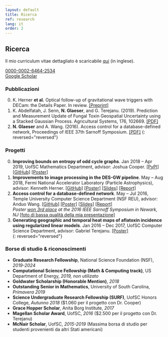 ```yaml
---
layout: default
title: Ricerca
ref: research
lang: it
order: 2
---
```


## Ricerca

Il mio curriculum vitae dettagliato è scaricabile [qui](../files/Glaeser_CV_STEM5.pdf) (in inglese).

<i class="ai ai-orcid"></i> [0000-0002-6464-2534](https://orcid.org/0000-0002-6464-2534)  
<i class="ai ai-google-scholar"></i> [Google Scholar](https://scholar.google.com/citations?user=NsdpCcgAAAAJ&hl=en&oi=ao)

### Pubblicazioni

0. K. Herner **et al.** Optical follow-up of gravitational wave triggers with DECam: the Details Paper. In review. [\[Preprint\]](https://arxiv.org/pdf/2001.06551.pdf)
0. K. Abdelfatah, J. Senn, **N. Glaeser**, and G. Terejanu. (2019). Prediction and Measurement Update of Fungal Toxin Geospatial Uncertainty using a Stacked Gaussian Process. Agricultural Systems, 176, 102669. [\[PDF\]](https://doi.org/10.1016%2Fj.agsy.2019.102662)
0. **N. Glaeser** and A. Wang. (2016). Access control for a database-defined network, Proceedings of IEEE 37th Sarnoff Symposium. [\[PDF\]](http://dx.doi.org/10.1109/SARNOF.2016.7846728)
{: reversed="reversed"}

### Progetti

0. **Improving bounds on entropy of odd cycle graphs**. Jan 2018 – Apr 2019, UofSC Mathematics Department, advisor: Joshua Cooper.
[\[PyPI\]](https://pypi.org/project/graph-cyclone/)
[\[GitHub\]](https://github.com/nglaeser/graph_cyclone)
[\[Poster\]](../files/graphentropy/DiscoverUSC-Glaeser,Noemi.pdf)  
0. **Improvements to image processing in the DES-GW pipeline**. May – Aug 2018, Fermi National Accelerator Laboratory (Particle Astrophysics), advisor: Kenneth Herner.
[\[GitHub\]](https://github.com/SSantosLab/gw_workflow)
[\[Poster\]](../files/fermilab/Glaeser_poster.pdf)
[\[Slides\]](../files/fermilab/Glaeser_slides.pdf)
[\[Report\]](../files/fermilab/Glaeser_SIST-final.pdf)  
0. **Access control for a database-defined network**. May – Jul 2016, Temple University Computer Science Department (NSF REU), advisor: Anduo Wang.
[\[GitHub\]](https://github.com/ravel-net/REU-access-control)
[\[Poster\]](../files/TempleREU/NGlaeser-poster-Sarnoff.pdf)
[\[Slides\]](../files/TempleREU/Glaeser_midterm_slides.pdf)
[\[Report\]](../files/TempleREU/Glaeser_final.pdf)  
   *Poster [won 3rd place](../files/TempleREU/thirdplace.jpg) at the 2016 IEEE Sarnoff Symposium in Newark, NJ* [\[foto di bassa qualità della mia presentazione\]](../files/TempleREU/presentingSarnoff.jpg)  
0. **Generating geographic and temporal heat maps of aflatoxin incidence using regularized linear models**. Jan 2016 – Dec 2017, UofSC Computer Science Department, advisor: Gabriel Terejanu.
[\[Poster\]](../files/aflatoxin/NGlaeser-poster.pdf)  
{: reversed="reversed"}

### Borse di studio & riconoscimenti

- **Graduate Research Fellowship**, National Science Foundation (NSF), *2019-2024*  
- **Computational Science Fellowship (Math & Computing track)**, US Department of Energy, *2019, non utilizato*  
- **Goldwater Scholarship (Honorable Mention)**, *2018*  
- **Outstanding Senior in Mathematics**, University of South Carolina, *Primavera 2019*  
- **Science Undergraduate Research Fellowship (SURF)**, UofSC Honors College, *Autunno 2018* ($1.060 per il progetto con Dr. Cooper)  
- **Grace Hopper Scholar**, Anita Borg Institute, *2017*  
- **Magellan Scholar Award**, UofSC, *2016* ($2.500 per il progetto con Dr. Terejanu)  
- **McNair Scholar**, UofSC, *2015-2019* (Massima borsa di studio per studenti provenienti da altri Stati americani)  

